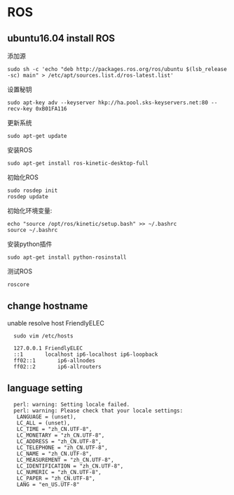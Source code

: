 # ROS
## ubuntu16.04 install ROS
   添加源
    
    sudo sh -c 'echo "deb http://packages.ros.org/ros/ubuntu $(lsb_release -sc) main" > /etc/apt/sources.list.d/ros-latest.list'
   设置秘钥
    
    sudo apt-key adv --keyserver hkp://ha.pool.sks-keyservers.net:80 --recv-key 0xB01FA116
   更新系统
    
    sudo apt-get update
   安装ROS
    
    sudo apt-get install ros-kinetic-desktop-full
   初始化ROS
    
    sudo rosdep init
    rosdep update
   初始化环境变量:
    
    echo "source /opt/ros/kinetic/setup.bash" >> ~/.bashrc
    source ~/.bashrc
   安装python插件
    
    sudo apt-get install python-rosinstall      
   测试ROS
    
    roscore
## change hostname

unable resolve host FriendlyELEC

      sudo vim /etc/hosts
      
      127.0.0.1	FriendlyELEC
      ::1		localhost ip6-localhost ip6-loopback
      ff02::1		ip6-allnodes
      ff02::2		ip6-allrouters
   
## language setting

      perl: warning: Setting locale failed.
      perl: warning: Please check that your locale settings:
	   LANGUAGE = (unset),
	   LC_ALL = (unset),
	   LC_TIME = "zh_CN.UTF-8",
	   LC_MONETARY = "zh_CN.UTF-8",
	   LC_ADDRESS = "zh_CN.UTF-8",
	   LC_TELEPHONE = "zh_CN.UTF-8",
	   LC_NAME = "zh_CN.UTF-8",
	   LC_MEASUREMENT = "zh_CN.UTF-8",
	   LC_IDENTIFICATION = "zh_CN.UTF-8",
	   LC_NUMERIC = "zh_CN.UTF-8",
	   LC_PAPER = "zh_CN.UTF-8",
	   LANG = "en_US.UTF-8"
      
      

